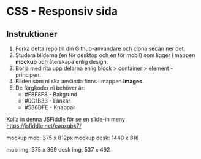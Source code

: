# CSS - Responsiv sida
## Instruktioner
1. Forka detta repo till din Github-användare och clona sedan ner det.
2. Studera bilderna (en för desktop och en för mobil) som ligger i mappen **mockup** och återskapa enlig design.
3. Börja med rita upp delarna enlig block > container > element - principen.
4. Bilden som ni ska använda finns i mappen **images**.
5. De färgkoder ni behöver är:
	- #F8F8F8 - Bakgrund
	- #0C1B33 - Länkar
	- #536DFE - Knappar

Kolla in denna JSFiddle för se en slide-in meny https://jsfiddle.net/eaqxgbk7/


mockup mob: 375 x 812px
mockup desk: 1440 x 816

mob img: 375 x 369
desk img: 537 x 492